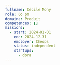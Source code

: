 ```yaml
---
fullname: Cécile Mony
role: Co pm
domaine: Produit
competences: []
missions:
  - start: 2024-01-01
    end: 2024-12-31
    employer: Cheops
    status: independent
    startups:
      - dora
---
```

